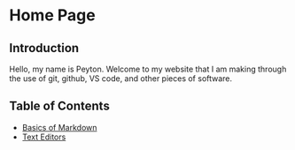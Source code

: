 # Home Page

## Introduction

Hello, my name is Peyton. Welcome to my website that I am making through the use of git, github, VS code, and other pieces of software.

## Table of Contents

- [Basics of Markdown](the-basics.md)
- [Text Editors](text-editors.md)
